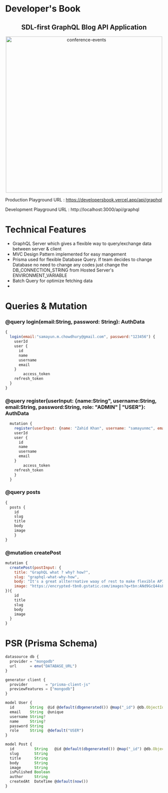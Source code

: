 # Developer's Book 

<h2 align="center"> SDL-first GraphQL Blog API Application </h2>

<p align="center">      
  <img src="https://miro.medium.com/max/6000/1*ZQywXQQMs32Dray68Sjptg.jpeg" alt="conference-events"  width="500px" /> </br>
</p>

Production Playground URL : https://developersbook.vercel.app/api/graphql

Development Playground URL : http://localhost:3000/api/graphql

# Technical Features

* GraphQL Server which gives a flexible way to query/exchange data between server & client
* MVC Design Pattern implemented for easy mangement
* Prisma used for flexible Database Query. If team decides to change Database no need to change any codes just change the DB_CONNECTION_STRING from Hosted Server's ENVIRONMENT_VARIABLE
* Batch Query for optimize fetching data
* 

# Queries & Mutation
### @query login(email:String, password: String): AuthData
```js
{
  login(email:"samayun.m.chowdhury@gmail.com", password:"123456") {
    userId
    user {
      id
      name
      username
      email
    }
		access_token
    refresh_token
  }
}
```
### @query register(userInput: {name:String", username:String, email:String, password:String, role: "ADMIN" | "USER"}: AuthData
```js
  mutation {
    register(userInput: {name: "Zahid Khan", username: "samayunmc", email: "samayun.m.chowdhury@gmail.com", password: "123456", role: "ADMIN"}) {
    userId
    user {
      id
      name
      username
      email
    }
		access_token
    refresh_token
    }
  }

```

### @query posts
```js
{
  posts {
    id
    slug
    title
    body
    image
	}
}
```

### @mutation createPost

```js
mutation {
  createPost(postInput: {
    title: "GraphQL what ? why? how?", 
    slug: "graphql-what-why-how", 
    body: "It's a great allterrnative waay of rest to make flexible API", 
    image: "https://encrypted-tbn0.gstatic.com/images?q=tbn:ANd9GcQ44sFJWGraHIV6K6lAGdC4IXmLElNaOjkgbQ&usqp=CAU"
}){
    id
    title
    slug
    body
    image
  }
}

```


# PSR (Prisma Schema)

```js
datasource db {
  provider = "mongodb"
  url      = env("DATABASE_URL")
}

generator client {
  provider        = "prisma-client-js"
  previewFeatures = ["mongodb"]
}

model User {
  id       String  @id @default(dbgenerated()) @map("_id") @db.ObjectId
  email    String  @unique
  username String?
  name     String?
  password String
  role     String  @default("USER")
}

model Post {
  id         String   @id @default(dbgenerated()) @map("_id") @db.ObjectId
  slug       String
  title      String
  body       String
  image      String
  isPulished Boolean
  author     String
  createdAt  DateTime @default(now())
}

```